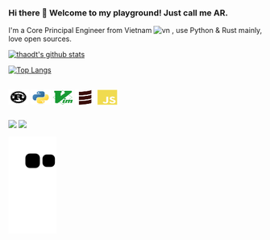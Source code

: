 ### Hi there 👋 Welcome to my playground! Just call me AR.

I'm a Core Principal Engineer from Vietnam <img src="https://static.dwcdn.net/css/flag-icons/flags/4x3/vn.svg" alt="vn" height="30"/> , use Python & Rust mainly, love open sources.

[![thaodt's github stats](https://github-readme-stats.vercel.app/api?username=thaodt&show_icons=true&theme=dracula&include_all_commits=true&count_private=true&cache_seconds=86400)](https://github.com/thaodt/thaodt)

[![Top Langs](https://github-readme-stats.vercel.app/api/top-langs/?username=thaodt&layout=compact&theme=dracula&cache_seconds=86400)](https://github.com/thaodt/thaodt)

<div style="display: inline_block"><br>
  <img align="center" alt="thaodt-rust" height="30" width="40" src="https://raw.githubusercontent.com/devicons/devicon/master/icons/rust/rust-plain.svg">
  <img align="center" alt="thaodt-python" height="30" width="40" src="https://raw.githubusercontent.com/devicons/devicon/master/icons/python/python-original.svg">
  <img align="center" alt="thaodt-nvim" height="30" width="40" src="https://raw.githubusercontent.com/devicons/devicon/master/icons/vim/vim-plain.svg">
  <img align="center" alt="thaodt-scala" height="30" width="40" src="https://raw.githubusercontent.com/devicons/devicon/master/icons/scala/scala-plain.svg">
  <img align="center" alt="thaodt-js" height="30" width="40" src="https://raw.githubusercontent.com/devicons/devicon/master/icons/javascript/javascript-plain.svg">
  </div>

##

<div>
  <a href="https://twitter.com/dreamsparkis" target="_blank"><img src="https://img.shields.io/badge/-Twitter-%23E4405F?style=for-the-badge&logo=twitter&logoColor=white" target="_blank"></a>
  <a href = "mailto:aldineguyon@gmail.com"><img src="https://img.shields.io/badge/-Gmail-%23333?style=for-the-badge&logo=gmail&logoColor=white" target="_blank"></a>
  
  ![Snake animation](https://github.com/thaodt/thaodt/blob/output/github-contribution-grid-snake.svg)

</div>
